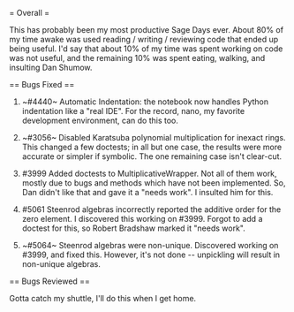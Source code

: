= Overall =

This has probably been my most productive Sage Days ever.  About 80% of my time awake was used reading / writing / reviewing code that ended up being useful.  I'd say that about 10% of my time was spent working on code was not useful, and the remaining 10% was spent eating, walking, and insulting Dan Shumow.

== Bugs Fixed ==

 1. ~#4440~ Automatic Indentation: the notebook now handles Python indentation like a "real IDE".  For the record, nano, my favorite development environment, can do this too.

 1. ~#3056~ Disabled Karatsuba polynomial multiplication for inexact rings.  This changed a few doctests; in all but one case, the results were more accurate or simpler if symbolic.  The one remaining case isn't clear-cut.

 1. #3999 Added doctests to MultiplicativeWrapper.  Not all of them work, mostly due to bugs and methods which have not been implemented.  So, Dan didn't like that and gave it a "needs work".  I insulted him for this.

 1. #5061 Steenrod algebras incorrectly reported the additive order for the zero element.  I discovered this working on #3999.  Forgot to add a doctest for this, so Robert Bradshaw marked it "needs work".

 1. ~#5064~ Steenrod algebras were non-unique.  Discovered working on #3999, and fixed this.  However, it's not done -- unpickling will result in non-unique algebras.

== Bugs Reviewed ==

 Gotta catch my shuttle, I'll do this when I get home.
